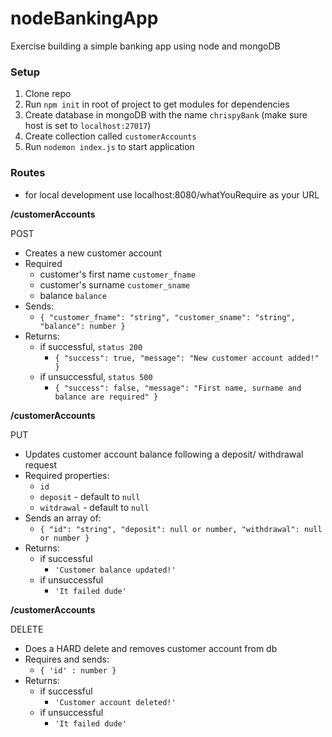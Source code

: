 # nodeBankingApp
Exercise building a simple banking app using node and mongoDB

### Setup

1. Clone repo
2. Run `npm init` in root of project to get modules for dependencies
3. Create database in mongoDB with the name `chrispyBank` (make sure host is set to `localhost:27017`) 
4. Create collection called `customerAccounts`
5. Run `nodemon index.js` to start application

### Routes
- for local development use localhost:8080/whatYouRequire as your URL

**/customerAccounts**

POST
- Creates a new customer account
- Required
    - customer's first name `customer_fname`
    - customer's surname `customer_sname`
    - balance `balance`
- Sends: 
  - `{ "customer_fname": "string", "customer_sname": "string", "balance": number }`
- Returns:
    - if successful, `status 200`
        - `{ "success": true, "message": "New customer account added!" }`  
    - if unsuccessful, `status 500` 
        - `{ "success": false, "message": "First name, surname and balance are required" }`
    

**/customerAccounts**

PUT
- Updates customer account balance following a deposit/ withdrawal request
- Required properties:
    - `id`
    - `deposit` - default to `null` 
    - `witdrawal` - default to `null`
- Sends an array of:
    - `{ "id": "string", "deposit": null or number, "withdrawal": null or number }` 
- Returns:
    - if successful
        - `'Customer balance updated!'`  
    - if unsuccessful 
        - `'It failed dude'`
		

**/customerAccounts**
 
DELETE
- Does a HARD delete and removes customer account from db
- Requires and sends:
    - `{ 'id' : number }` 
- Returns:
	- if successful
		- `'Customer account deleted!'`  
	- if unsuccessful 
		- `'It failed dude'`
